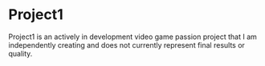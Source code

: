# Project1
Project1 is an actively in development video game passion project that I am independently creating and does not currently represent final results or quality.
